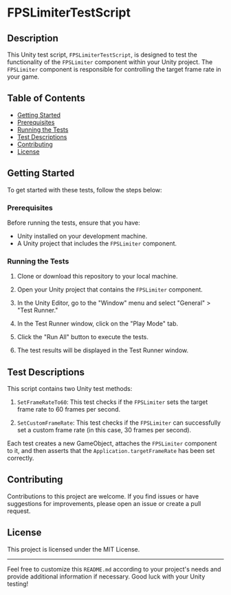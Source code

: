 # FPSLimiterTestScript

## Description

This Unity test script, `FPSLimiterTestScript`, is designed to test the functionality of the `FPSLimiter` component within your Unity project. The `FPSLimiter` component is responsible for controlling the target frame rate in your game.

## Table of Contents

- [Getting Started](#getting-started)
- [Prerequisites](#prerequisites)
- [Running the Tests](#running-the-tests)
- [Test Descriptions](#test-descriptions)
- [Contributing](#contributing)
- [License](#license)

## Getting Started

To get started with these tests, follow the steps below:

### Prerequisites

Before running the tests, ensure that you have:

- Unity installed on your development machine.
- A Unity project that includes the `FPSLimiter` component.

### Running the Tests

1. Clone or download this repository to your local machine.

2. Open your Unity project that contains the `FPSLimiter` component.

3. In the Unity Editor, go to the "Window" menu and select "General" > "Test Runner."

4. In the Test Runner window, click on the "Play Mode" tab.

5. Click the "Run All" button to execute the tests.

6. The test results will be displayed in the Test Runner window.

## Test Descriptions

This script contains two Unity test methods:

1. `SetFrameRateTo60`: This test checks if the `FPSLimiter` sets the target frame rate to 60 frames per second.

2. `SetCustomFrameRate`: This test checks if the `FPSLimiter` can successfully set a custom frame rate (in this case, 30 frames per second).

Each test creates a new GameObject, attaches the `FPSLimiter` component to it, and then asserts that the `Application.targetFrameRate` has been set correctly.

## Contributing

Contributions to this project are welcome. If you find issues or have suggestions for improvements, please open an issue or create a pull request.

## License

This project is licensed under the MIT License.

---

Feel free to customize this `README.md` according to your project's needs and provide additional information if necessary. Good luck with your Unity testing!

